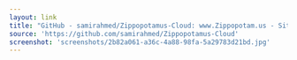 ```yaml
---
layout: link
title: "GitHub - samirahmed/Zippopotamus-Cloud: www.Zippopotam.us - Site and API built with MongoDB, Python hosted on dotCloud"
source: 'https://github.com/samirahmed/Zippopotamus-Cloud'
screenshot: 'screenshots/2b82a061-a36c-4a88-98fa-5a29783d21bd.jpg'
---
```


